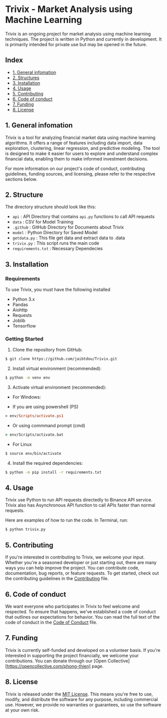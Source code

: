 # Trivix - Market Analysis using Machine Learning

Trivix is an ongoing project for market analysis using machine learning techniques. The project is written in Python and currently in development. It is primarily intended for private use but may be opened in the future.

## Index

* [1. General infomation](#1-general-infomation)
* [2. Structures](#2-structure)
* [3. Installation](#3-installation)
* [4. Usage](#4-usage)
* [5. Contributing](#5-contributing)
* [6. Code of conduct](#6-code-of-conduct)
* [7. Funding](#7-funding)
* [8. License](#8-license)

## 1. General infomation

Trivix is a tool for analyzing financial market data using machine learning algorithms. It offers a range of features including data import, data exploration, clustering, linear regression, and predictive modeling. The tool is designed to make it easier for users to explore and understand complex financial data, enabling them to make informed investment decisions.

For more information on our project's code of conduct, contributing guidelines, funding sources, and licensing, please refer to the respective sections below.

## 2. Structure

The directory structure should look like this:

* `api` : API Directory that contains `api.py` functions to call API requests
* `data` : CSV for Model Training
* `.github` : GitHub Directory for Documents about Trivix
* `model` : Python Directory for Saved Model
* `getdata.py` : This file get data and extract data to .data
* `trivix.py` : This script runs the main code
* `requirements.txt` : Necessary Dependecies

## 3. Installation

### Requirements
To use Trivix, you must have the following installed
- Python 3.x
- Pandas 
- Aiohttp
- Requests
- Joblib
- Tensorflow

### Getting Started
1. Clone the repository from GitHub:
```bash
$ git clone https://github.com/jaibtdou/Trivix.git
```
2. Install virtual environment (recommended):
```bash
$ python -m venv env
```
3. Activate virtual environment (recommended):
- For Windows:
* If you are using powershell (PS)
```ps
> env/Scripts/activate.ps1
```
* Or using commmand prompt (cmd)
```cmd
> env/Scripts/activate.bat
```
- For Linux
```bash
$ source env/bin/activate
```
4. Install the required dependencies:
```bash
$ python -m pip install -r requirements.txt
```

## 4. Usage

Trivix use Python to run API requests directedly to Binance API service. Trivix also has Asynchronous API function to call APIs faster than normal requests.

Here are examples of how to run the code. In Terminal, run:

```bash
$ python trivix.py
```

## 5. Contributing

If you're interested in contributing to Trivix, we welcome your input. Whether you're a seasoned developer or just starting out, there are many ways you can help improve the project. You can contribute code, documentation, bug reports, or feature requests. To get started, check out the contributing guidelines in the [Contributing](CONTRIBUTING.md) file.

## 6. Code of conduct

We want everyone who participates in Trivix to feel welcome and respected. To ensure that happens, we've established a code of conduct that outlines our expectations for behavior. You can read the full text of the code of conduct in the [Code of Conduct](CODE_OF_CONDUCT.md) file.

## 7. Funding

Trivix is currently self-funded and developed on a volunteer basis. If you're interested in supporting the project financially, we welcome your contributions. You can donate through our [Open Collective][https://opencollective.com/phong-thien] page.

## 8. License

Trivix is released under the [MIT License](LICENSE.md). This means you're free to use, modify, and distribute the software for any purpose, including commercial use. However, we provide no warranties or guarantees, so use the software at your own risk.